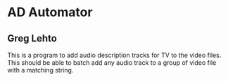 AD Automator
============

Greg Lehto
----------

This is a program to add audio description tracks for TV to the video files.
This should be able to batch add any audio track to a group of video file with a matching string.


